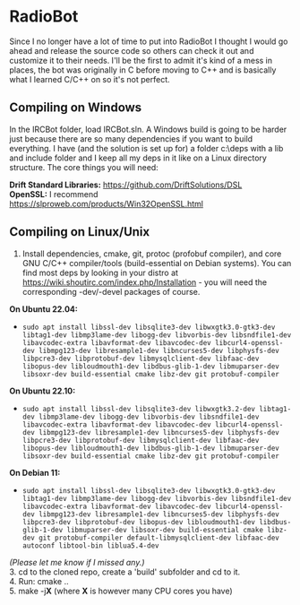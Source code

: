 # RadioBot
Since I no longer have a lot of time to put into RadioBot I thought I would go ahead and release the source code so others can check it out and customize it to their needs.
I'll be the first to admit it's kind of a mess in places, the bot was originally in C before moving to C++ and is basically what I learned C/C++ on so it's not perfect.

## Compiling on Windows
In the IRCBot folder, load IRCBot.sln. A Windows build is going to be harder just because there are so many dependencies if you want to build everything. I have (and the solution is set up for) a folder c:\deps with a lib and include folder and I keep all my deps in it like on a Linux directory structure. The core things you will need: 
 
**Drift Standard Libraries:** https://github.com/DriftSolutions/DSL<br />
**OpenSSL:** I recommend https://slproweb.com/products/Win32OpenSSL.html

## Compiling on Linux/Unix
1. Install dependencies, cmake, git, protoc (profobuf compiler), and core GNU C/C++ compiler/tools (build-essential on Debian systems). You can find most deps by looking in your distro at https://wiki.shoutirc.com/index.php/Installation - you will need the corresponding -dev/-devel packages of course.

**On Ubuntu 22.04:**
- ```sudo apt install libssl-dev libsqlite3-dev libwxgtk3.0-gtk3-dev libtag1-dev libmp3lame-dev libogg-dev libvorbis-dev libsndfile1-dev libavcodec-extra libavformat-dev libavcodec-dev libcurl4-openssl-dev libmpg123-dev libresample1-dev libncurses5-dev libphysfs-dev libpcre3-dev libprotobuf-dev libmysqlclient-dev libfaac-dev libopus-dev libloudmouth1-dev libdbus-glib-1-dev libmuparser-dev libsoxr-dev build-essential cmake libz-dev git protobuf-compiler```

**On Ubuntu 22.10:**
- ```sudo apt install libssl-dev libsqlite3-dev libwxgtk3.2-dev libtag1-dev libmp3lame-dev libogg-dev libvorbis-dev libsndfile1-dev libavcodec-extra libavformat-dev libavcodec-dev libcurl4-openssl-dev libmpg123-dev libresample1-dev libncurses5-dev libphysfs-dev libpcre3-dev libprotobuf-dev libmysqlclient-dev libfaac-dev libopus-dev libloudmouth1-dev libdbus-glib-1-dev libmuparser-dev libsoxr-dev build-essential cmake libz-dev git protobuf-compiler```

**On Debian 11:**
- ```sudo apt install libssl-dev libsqlite3-dev libwxgtk3.0-gtk3-dev libtag1-dev libmp3lame-dev libogg-dev libvorbis-dev libsndfile1-dev libavcodec-extra libavformat-dev libavcodec-dev libcurl4-openssl-dev libmpg123-dev libresample1-dev libncurses5-dev libphysfs-dev libpcre3-dev libprotobuf-dev libopus-dev libloudmouth1-dev libdbus-glib-1-dev libmuparser-dev libsoxr-dev build-essential cmake libz-dev git protobuf-compiler default-libmysqlclient-dev libfaac-dev autoconf libtool-bin liblua5.4-dev```

_(Please let me know if I missed any.)_  
3. cd to the cloned repo, create a 'build' subfolder and cd to it.  
4. Run: cmake ..  
5. make -j**X** (where **X** is however many CPU cores you have)
